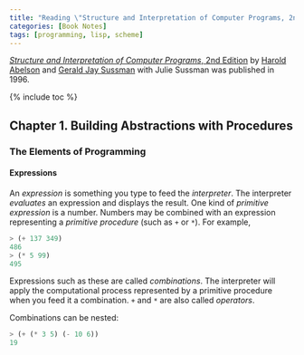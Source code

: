 ```yaml
---
title: "Reading \"Structure and Interpretation of Computer Programs, 2nd Edition\""
categories: [Book Notes]
tags: [programming, lisp, scheme]
---
```


[*Structure and Interpretation of Computer Programs*, 2nd Edition](https://mitpress.mit.edu/sites/default/files/sicp/full-text/book/book.html) by [Harold Abelson](http://groups.csail.mit.edu/mac/users/hal/hal.html) and [Gerald Jay Sussman](http://groups.csail.mit.edu/mac/users/gjs/gjs.html) with Julie Sussman was published in 1996.

{% include toc %}

## Chapter 1. Building Abstractions with Procedures

### The Elements of Programming

#### Expressions

An *expression* is something you type to feed the *interpreter*. The interpreter *evaluates* an expression and displays the result. One kind of *primitive expression* is a number. Numbers may be combined with an expression representing a *primitive procedure* (such as `+` or `*`). For example,

```scheme
> (+ 137 349)
486
> (* 5 99)
495
```

Expressions such as these are called *combinations*. The interpreter will apply the computational process represented by a primitive procedure when you feed it a combination. `+` and `*` are also called *operators*.

Combinations can be nested:

```scheme
> (+ (* 3 5) (- 10 6))
19
```
